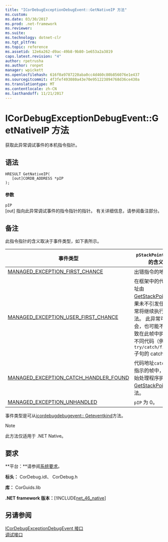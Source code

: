 ```yaml
---
title: "ICorDebugExceptionDebugEvent::GetNativeIP 方法"
ms.custom: 
ms.date: 03/30/2017
ms.prod: .net-framework
ms.reviewer: 
ms.suite: 
ms.technology: dotnet-clr
ms.tgt_pltfrm: 
ms.topic: reference
ms.assetid: 12e6a262-d9ac-49b8-9b80-1e653a2a3819
caps.latest.revision: "4"
author: rpetrusha
ms.author: ronpet
manager: wpickett
ms.openlocfilehash: 616f0a9787220aba0cc4d460c80b856076e1e437
ms.sourcegitcommit: 4f3fef493080a43e70e951223894768d36ce430a
ms.translationtype: MT
ms.contentlocale: zh-CN
ms.lasthandoff: 11/21/2017
---
```

# <a name="icordebugexceptiondebugeventgetnativeip-method"></a>ICorDebugExceptionDebugEvent::GetNativeIP 方法
获取此异常调试事件的本机指令指针。  
  
## <a name="syntax"></a>语法  
  
```  
HRESULT GetNativeIP(  
   [out]CORDB_ADDRESS *pIP  
);  
```  
  
#### <a name="parameters"></a>参数  
 `pIP`  
 [out] 指向此异常调试事件的指令指针的指针。 有关详细信息，请参阅备注部分。  
  
## <a name="remarks"></a>备注  
 此指令指针的含义取决于事件类型，如下表所示。  
  
|事件类型|`pStackPointer` 值的含义|  
|----------------|--------------------------------------|  
|[MANAGED_EXCEPTION_FIRST_CHANCE](../../../../docs/framework/unmanaged-api/debugging/cordebugrecordformat-enumeration.md)|出错指令的地址。|  
|[MANAGED_EXCEPTION_USER_FIRST_CHANCE](../../../../docs/framework/unmanaged-api/debugging/cordebugrecordformat-enumeration.md)|在框架中的代码地址由[GetStackPointer](../../../../docs/framework/unmanaged-api/debugging/icordebugexceptiondebugevent-getstackpointer-method.md)如果未不引发任何异常将继续执行的方法。 此异常可能会，也可能不会导致在此帧中执行的不同代码（例如，`try/catch/finally` 子句的 catch 块）。|  
|[MANAGED_EXCEPTION_CATCH_HANDLER_FOUND](../../../../docs/framework/unmanaged-api/debugging/cordebugrecordformat-enumeration.md)|代码地址`catch`通过指示的帧中，将开始处理程序执行[GetStackPointer](../../../../docs/framework/unmanaged-api/debugging/icordebugexceptiondebugevent-getstackpointer-method.md)方法。|  
|[MANAGED_EXCEPTION_UNHANDLED](../../../../docs/framework/unmanaged-api/debugging/cordebugrecordformat-enumeration.md)|`pIP` 为 0。|  
  
 事件类型是可从[icordebugdebugevent:: Geteventkind](../../../../docs/framework/unmanaged-api/debugging/icordebugdebugevent-geteventkind-method.md)方法。  
  
> [!NOTE]
>  此方法仅适用于 .NET Native。  
  
## <a name="requirements"></a>要求  
 **平台：**请参阅[系统要求](../../../../docs/framework/get-started/system-requirements.md)。  
  
 **标头：** CorDebug.idl、 CorDebug.h  
  
 **库：** CorGuids.lib  
  
 **.NET framework 版本：**[!INCLUDE[net_46_native](../../../../includes/net-46-native-md.md)]  
  
## <a name="see-also"></a>另请参阅  
 [ICorDebugExceptionDebugEvent 接口](../../../../docs/framework/unmanaged-api/debugging/icordebugexceptiondebugevent-interface.md)  
 [调试接口](../../../../docs/framework/unmanaged-api/debugging/debugging-interfaces.md)
